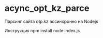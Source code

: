 # acync_opt_kz_parce
Парсинг сайта otp.kz ассинхронно на Nodejs

Инструкция 
npm install
node index.js
